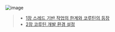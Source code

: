 ![image](https://github.com/chanho0908/Standard_Kotlin_Coroutine/assets/84930748/dc1ae7c3-24d2-45ac-b09c-53b6bcb68c03)

> + [1장 스레드 기반 작업의 한계와 코루틴의 등장](https://github.com/chanho0908/Standard_Kotlin_Coroutine/tree/master/app/src/main/java/com/myproject/standard_kotlin_coroutine/chap1)
> + [2장 코루틴 개발 환경 설정](https://github.com/chanho0908/Standard_Kotlin_Coroutine/tree/master/app/src/main/java/com/myproject/standard_kotlin_coroutine/chap2)
